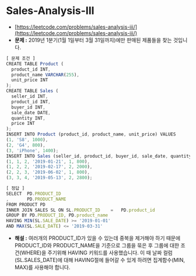 # **Sales-Analysis-III**

- [https://leetcode.com/problems/sales-analysis-iii/](https://leetcode.com/problems/sales-analysis-iii/)
- **문제 :** 2019년 1분기(1월 1일부터 3월 31일까지)에만 판매된 제품들을 찾는 것입니다.

```jsx
[ 문제 조건 ]
CREATE TABLE Product (
  product_id INT,
  product_name VARCHAR(255),
  unit_price INT
);
CREATE TABLE Sales (
  seller_id INT,
  product_id INT,
  buyer_id INT,
  sale_date DATE,
  quantity INT,
  price INT
);
INSERT INTO Product (product_id, product_name, unit_price) VALUES
(1, 'S8', 1000),
(2, 'G4', 800),
(3, 'iPhone', 1400);
INSERT INTO Sales (seller_id, product_id, buyer_id, sale_date, quantity, price) VALUES
(1, 1, 2, '2019-01-21', 1, 800),
(1, 2, 2, '2019-02-17', 2, 2000),
(2, 2, 3, '2019-06-02', 1, 800),
(3, 3, 4, '2019-05-13', 2, 2800);
```

```jsx
[ 정답 ]
SELECT	PD.PRODUCT_ID
,		PD.PRODUCT_NAME
FROM PRODUCT PD
INNER JOIN SALES SL ON SL.PRODUCT_ID	=	PD.product_id
GROUP BY PD.PRODUCT_ID, PD.product_name
HAVING MIN(SL.SALE_DATE) >= '2019-01-01'
AND MAX(SL.SALE_DATE) <= '2019-03-31'
```

- **해설 :** 여러개의 PRODUCT_ID가 있을 수 있는데 중복을 제거해야 하기 때문에 PRODUCT_ID와 PRODUCT_NAME을 기준으로 그룹을 묶은 후 그룹에 대한 조건(WHERE)을 주기위해 HAVING 키워드를 사용했습니다. 이 때 날짜 컬럼(SL.SALES_DATE)에 대해 HAVING절에 들어갈 수 있게 하려면 집계함수(MIN, MAX)를 사용해야 합니다.
